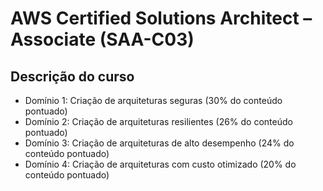 # AWS Certified Solutions Architect – Associate (SAA-C03)

## Descrição do curso

* Domínio 1: Criação de arquiteturas seguras (30% do conteúdo pontuado)
* Domínio 2: Criação de arquiteturas resilientes (26% do conteúdo pontuado)
* Domínio 3: Criação de arquiteturas de alto desempenho (24% do conteúdo pontuado)
* Domínio 4: Criação de arquiteturas com custo otimizado (20% do conteúdo pontuado)
